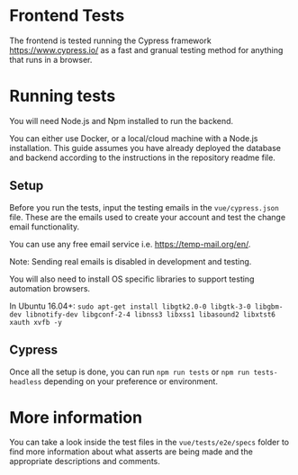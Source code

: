 # Frontend Tests
The frontend is tested running the Cypress framework https://www.cypress.io/ as a fast and granual testing method for anything that runs in a browser.

# Running tests
You will need Node.js and Npm installed to run the backend. 

You can either use Docker, or a local/cloud machine with a Node.js installation. This guide assumes you have already deployed the database and backend according to the instructions in the repository readme file.

## Setup

Before you run the tests, input the testing emails in the ``vue/cypress.json`` file. These are the emails used to create your account and test the change email functionality.

You can use any free email service i.e. https://temp-mail.org/en/.

Note: Sending real emails is disabled in development and testing.

You will also need to install OS specific libraries to support testing automation browsers. 

In Ubuntu 16.04+: `sudo apt-get install libgtk2.0-0 libgtk-3-0 libgbm-dev libnotify-dev libgconf-2-4 libnss3 libxss1 libasound2 libxtst6 xauth xvfb -y`

## Cypress

Once all the setup is done, you can run ``npm run tests`` or `npm run tests-headless` depending on your preference or environment.

# More information

You can take a look inside the test files in the ``vue/tests/e2e/specs`` folder to find more information about what asserts are being made and the appropriate descriptions and comments. 